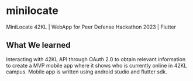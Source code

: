 # minilocate
MiniLocate 42KL | WebApp for Peer Defense Hackathon 2023 | Flutter


## What We learned
Interacting with 42KL API through OAuth 2.0 to obtain relevant information to create a MVP mobile app where it shows who is currently online in 42KL campus.
Mobile app is written using android studio and flutter sdk.
